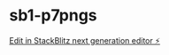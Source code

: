 # sb1-p7pngs

[Edit in StackBlitz next generation editor ⚡️](https://stackblitz.com/~/github.com/Ak123-stack/sb1-p7pngs)